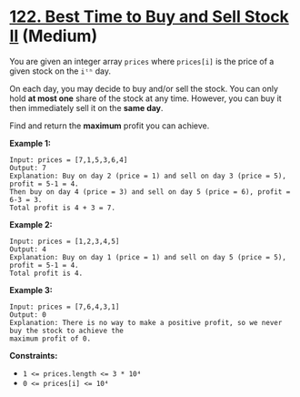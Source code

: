 # [122. Best Time to Buy and Sell Stock II][link] (Medium)

[link]: https://leetcode.com/problems/best-time-to-buy-and-sell-stock-ii/

You are given an integer array `prices` where `prices[i]` is the price of a given stock on the `iᵗʰ`
day.

On each day, you may decide to buy and/or sell the stock. You can only hold **at most one** share of
the stock at any time. However, you can buy it then immediately sell it on the **same day**.

Find and return the **maximum** profit you can achieve.

**Example 1:**

```
Input: prices = [7,1,5,3,6,4]
Output: 7
Explanation: Buy on day 2 (price = 1) and sell on day 3 (price = 5), profit = 5-1 = 4.
Then buy on day 4 (price = 3) and sell on day 5 (price = 6), profit = 6-3 = 3.
Total profit is 4 + 3 = 7.
```

**Example 2:**

```
Input: prices = [1,2,3,4,5]
Output: 4
Explanation: Buy on day 1 (price = 1) and sell on day 5 (price = 5), profit = 5-1 = 4.
Total profit is 4.
```

**Example 3:**

```
Input: prices = [7,6,4,3,1]
Output: 0
Explanation: There is no way to make a positive profit, so we never buy the stock to achieve the
maximum profit of 0.
```

**Constraints:**

- `1 <= prices.length <= 3 * 10⁴`
- `0 <= prices[i] <= 10⁴`

